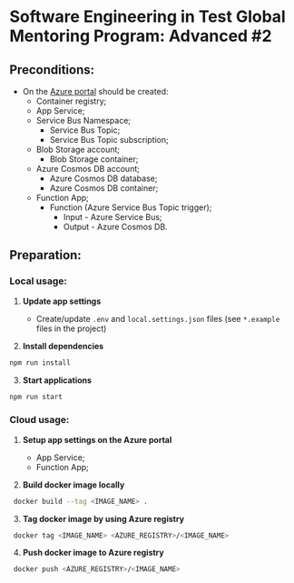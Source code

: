 # Software Engineering in Test Global Mentoring Program: Advanced #2

## Preconditions:

- On the [Azure portal](https://portal.azure.com/) should be created:
    - Container registry;
    - App Service;
    - Service Bus Namespace;
      - Service Bus Topic;
      - Service Bus Topic subscription;
    - Blob Storage account;
        - Blob Storage container;
    - Azure Cosmos DB account;
        - Azure Cosmos DB database;
        - Azure Cosmos DB container;
    - Function App;
      - Function (Azure Service Bus Topic trigger);
        - Input - Azure Service Bus;
        - Output - Azure Cosmos DB.

## Preparation:

### Local usage:

1. **Update app settings**
    - Create/update `.env` and `local.settings.json` files (see `*.example` files in the project)

2. **Install dependencies**
```bash
npm run install
```

3. **Start applications**
```bash
npm run start
```

### Cloud usage:
1. **Setup app settings on the Azure portal**
    - App Service;
    - Function App;

2. **Build docker image locally**
```bash
 docker build --tag <IMAGE_NAME> .
```

3. **Tag docker image by using Azure registry**
```bash
 docker tag <IMAGE_NAME> <AZURE_REGISTRY>/<IMAGE_NAME>
```

4. **Push docker image to Azure registry**
```bash
 docker push <AZURE_REGISTRY>/<IMAGE_NAME>
```